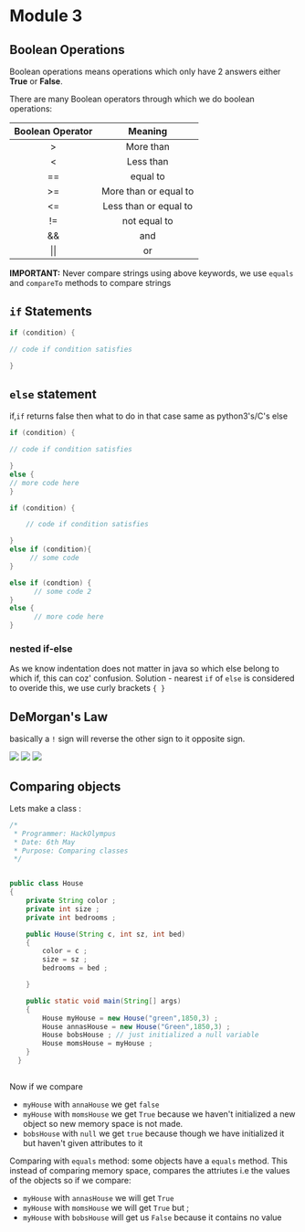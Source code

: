 # Module 3 

## Boolean Operations 

Boolean operations means operations which only have 2 answers either **True** or **False**. 

There are many Boolean operators through which we do boolean operations: 


| Boolean Operator 	|        Meaning        	|
|:----------------:	|:---------------------:	|
|         >        	|       More than       	|
|         <        	|       Less than       	|
|        ==        	|        equal to       	|
|        >=        	| More than or equal to 	|
|        <=        	| Less than or equal to 	|
|        !=        	|      not equal to     	|
|        &&        	|          and          	|
|       \|\|       	|           or          	|

**IMPORTANT:** Never compare strings using above keywords, we use `equals` and `compareTo` methods to compare strings

## `if` Statements

```java
if (condition) { 

// code if condition satisfies

} 
```

## `else` statement

if,`if` returns false then what to do in that case same as python3's/C's else


```java
if (condition) { 

// code if condition satisfies

} 
else { 
// more code here 
} 
```
```java 
if (condition) { 

    // code if condition satisfies

} 
else if (condition){ 
     // some code 
}

else if (condtion) { 
      // some code 2
}
else { 
      // more code here 
} 
```
### nested if-else

As we know indentation does not matter in java so which else belong to which if, this can coz' confusion. Solution - nearest `if` of `else` is considered to overide this, we use curly brackets `{ }`


## DeMorgan's Law 

basically a `!` sign will reverse the other sign to it opposite sign. 

![](https://user-images.githubusercontent.com/30211412/117283529-7e6db580-ae83-11eb-933b-36472f1491f9.png)
![](https://user-images.githubusercontent.com/30211412/117283537-80d00f80-ae83-11eb-8134-eb43537d089f.png)
![](https://user-images.githubusercontent.com/30211412/117284210-39964e80-ae84-11eb-9969-8e92670d7b9d.png)

## Comparing objects 

Lets make a class : 

```java 
/*
 * Programmer: HackOlympus 
 * Date: 6th May
 * Purpose: Comparing classes
 */


public class House
{
	private String color ; 
	private int size ; 
	private int bedrooms ; 

	public House(String c, int sz, int bed)
	{
		color = c ; 
		size = sz ; 
		bedrooms = bed ; 

	}

	public static void main(String[] args)
	{
		House myHouse = new House("green",1850,3) ; 
		House annasHouse = new House("Green",1850,3) ; 
		House bobsHouse ; // just initialized a null variable 
		House momsHouse = myHouse ;
  	}
  }
  
  ```
Now if we compare 

 - `myHouse` with `annaHouse`  we get `false`
 - `myHouse` with `momsHouse`  we get  `True` because we haven't initialized a new object so new memory space is not made. 
 - `bobsHouse` with `null` we get `true` because though we have initialized it but haven't given attributes to it
 
Comparing with `equals` method: 
some objects have a `equals` method. This instead of comparing memory space, compares the attriutes i.e the values of the objects so if we compare: 

- `myHouse` with `annasHouse` we will get `True` 
- `myHouse` with `momsHouse` we will get `True` but ; 
- `myHouse` with `bobsHouse` will get us `False` because it contains no value 

 
